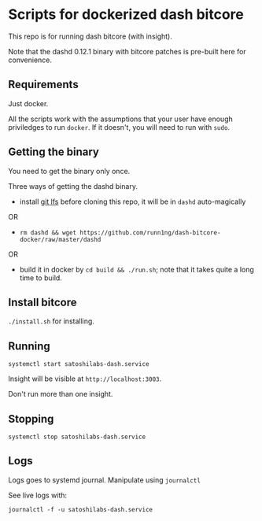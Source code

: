 Scripts for dockerized dash bitcore
====================================

This repo is for running dash bitcore (with insight).

Note that the dashd 0.12.1 binary with bitcore patches is pre-built here for convenience.

Requirements
----
Just docker.

All the scripts work with the assumptions that your user have enough priviledges to run `docker`. If it doesn't, you will need to run with `sudo`.

Getting the binary
------------------
You need to get the binary only once.

Three ways of getting the dashd binary.

* install [git lfs](https://git-lfs.github.com/) before cloning this repo, it will be in `dashd` auto-magically

OR 

* `rm dashd && wget https://github.com/runn1ng/dash-bitcore-docker/raw/master/dashd` 

OR

* build it in docker by `cd build && ./run.sh`; note that it takes quite a long time to build.

Install bitcore
-------
`./install.sh` for installing.

Running
-------
`systemctl start satoshilabs-dash.service`

Insight will be visible at `http://localhost:3003`.

Don't run more than one insight.

Stopping
--------
`systemctl stop satoshilabs-dash.service`

Logs
----

Logs goes to systemd journal. Manipulate using `journalctl`

See live logs with:

`journalctl -f -u satoshilabs-dash.service`
